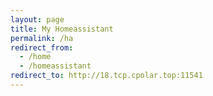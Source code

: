 ```yaml
---
layout: page
title: My Homeassistant
permalink: /ha
redirect_from:
  - /home
  - /homeassistant
redirect_to: http://18.tcp.cpolar.top:11541
---
```


